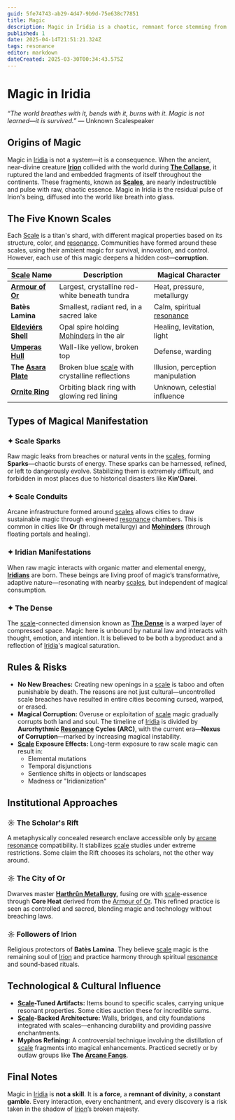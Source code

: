 ```yaml
---
guid: 5fe74743-ab29-4d47-9b9d-75e638c77851
title: Magic
description: Magic in Iridia is a chaotic, remnant force stemming from a shattered divine being, embedded in the world and posing a constant risk of corruption and instability.
published: 1
date: 2025-04-14T21:51:21.324Z
tags: resonance
editor: markdown
dateCreated: 2025-03-30T00:34:43.575Z
---
```


# Magic in Iridia
*“The world breathes with it, bends with it, burns with it. Magic is not learned—it is survived.”* — Unknown Scalespeaker

## Origins of Magic

Magic in [Iridia](/geography/world/iridia.md) is not a system—it is a consequence. When the ancient, near-divine creature **[Irion](/being/deity/irion.md)** collided with the world during **[The Collapse](/structure/chronological/event/the-collapse.md)**, it ruptured the land and embedded fragments of itself throughout the continents. These fragments, known as **[Scales](/geography/landmark/scale.md)**, are nearly indestructible and pulse with raw, chaotic essence. Magic in Iridia is the residual pulse of Irion's being, diffused into the world like breath into glass.

## The Five Known Scales

Each [Scale](/geography/landmark/scale.md) is a titan's shard, with different magical properties based on its structure, color, and [resonance](/structure/mechanic/resonance.md). Communities have formed around these scales, using their ambient magic for survival, innovation, and control. However, each use of this magic deepens a hidden cost—**corruption**.

| [Scale](/geography/landmark/scale.md) Name        | Description                                          | Magical Character |
|-------------------|------------------------------------------------------|-------------------|
| **[Armour of Or](/geography/scale/armour-of-or.md)**  | Largest, crystalline red-white beneath tundra       | Heat, pressure, metallurgy |
| **Batès Lamina**  | Smallest, radiant red, in a sacred lake              | Calm, spiritual [resonance](/structure/mechanic/resonance.md) |
| **[Eldeviérs Shell](/geography/scale/eldeviérs-shell.md)** | Opal spire holding [Mohinders](/geography/settlement/city/mohinders.md) in the air            | Healing, levitation, light |
| **[Umperas Hull](/geography/scale/umperas-hull.md)**  | Wall-like yellow, broken top                         | Defense, warding |
| **The [Asara Plate](/geography/scale/asara-plate.md)** | Broken blue [scale](/geography/landmark/scale.md) with crystalline reflections    | Illusion, perception manipulation |
| **[Ornite Ring](/geography/scale/ornite-ring.md)**  | Orbiting black ring with glowing red lining         | Unknown, celestial influence |

## Types of Magical Manifestation

### ✦ **Scale Sparks**
Raw magic leaks from breaches or natural vents in the [scales](/geography/landmark/scale.md), forming **Sparks**—chaotic bursts of energy. These sparks can be harnessed, refined, or left to dangerously evolve. Stabilizing them is extremely difficult, and forbidden in most places due to historical disasters like **Kin'Darei**.

### ✦ **Scale Conduits**
Arcane infrastructure formed around [scales](/geography/landmark/scale.md) allows cities to draw sustainable magic through engineered [resonance](/structure/mechanic/resonance.md) chambers. This is common in cities like **Or** (through metallurgy) and **[Mohinders](/geography/settlement/city/mohinders.md)** (through floating portals and healing).

### ✦ **Iridian Manifestations**
When raw magic interacts with organic matter and elemental energy, **[Iridians](/being/species/iridian.md)** are born. These beings are living proof of magic’s transformative, adaptive nature—resonating with nearby [scales](/geography/landmark/scale.md), but independent of magical consumption.

### ✦ **The Dense**
The [scale](/geography/landmark/scale.md)-connected dimension known as **[The Dense](/geography/realm/the-dense.md)** is a warped layer of compressed space. Magic here is unbound by natural law and interacts with thought, emotion, and intention. It is believed to be both a byproduct and a reflection of [Iridia](/geography/world/iridia.md)'s magical saturation.

## Rules & Risks

- **No New Breaches:** Creating new openings in a [scale](/geography/landmark/scale.md) is taboo and often punishable by death. The reasons are not just cultural—uncontrolled scale breaches have resulted in entire cities becoming cursed, warped, or erased.
- **Magical Corruption:** Overuse or exploitation of [scale](/geography/landmark/scale.md) magic gradually corrupts both land and soul. The timeline of [Iridia](/geography/world/iridia.md) is divided by **Aurorhythmic [Resonance](/structure/mechanic/resonance.md) Cycles (ARC)**, with the current era—**Nexus of Corruption**—marked by increasing magical instability.
- **[Scale](/geography/landmark/scale.md) Exposure Effects:** Long-term exposure to raw scale magic can result in:
  - Elemental mutations
  - Temporal disjunctions
  - Sentience shifts in objects or landscapes
  - Madness or "Iridianization"

## Institutional Approaches

### ☼ **The Scholar's Rift**
A metaphysically concealed research enclave accessible only by [arcane resonance](/structure/mechanic/class/sorcerer/subclass/arcane-resonance.md) compatibility. It stabilizes [scale](/geography/landmark/scale.md) studies under extreme restrictions. Some claim the Rift chooses its scholars, not the other way around.

### ☼ **The City of Or**
Dwarves master **[Harthrûn Metallurgy](/structure/society/profession/harthrûn-metallurgy.md)**, fusing ore with [scale](/geography/landmark/scale.md)-essence through **Core Heat** derived from the [Armour of Or](/geography/scale/armour-of-or.md). This refined practice is seen as controlled and sacred, blending magic and technology without breaching laws.

### ☼ **Followers of Irion**
Religious protectors of **Batès Lamina**. They believe [scale](/geography/landmark/scale.md) magic is the remaining soul of [Irion](/being/deity/irion.md) and practice harmony through spiritual [resonance](/structure/mechanic/resonance.md) and sound-based rituals.

## Technological & Cultural Influence

- **[Scale](/geography/landmark/scale.md)-Tuned Artifacts:** Items bound to specific scales, carrying unique resonant properties. Some cities auction these for incredible sums.
- **[Scale](/geography/landmark/scale.md)-Backed Architecture:** Walls, bridges, and city foundations integrated with scales—enhancing durability and providing passive enchantments.
- **Myphos Refining:** A controversial technique involving the distillation of [scale](/geography/landmark/scale.md) fragments into magical enhancements. Practiced secretly or by outlaw groups like **The [Arcane Fangs](/structure/society/factions/arcane-fangs.md)**.

## Final Notes

Magic in [Iridia](/geography/world/iridia.md) is **not a skill**. It is **a force**, a **remnant of divinity**, a **constant gamble**. Every interaction, every enchantment, and every discovery is a risk taken in the shadow of [Irion](/being/deity/irion.md)’s broken majesty.
